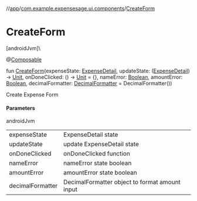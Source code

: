 //[app](../../index.md)/[com.example.expensesage.ui.components](index.md)/[CreateForm](-create-form.md)

# CreateForm

[androidJvm]\

@[Composable](https://developer.android.com/reference/kotlin/androidx/compose/runtime/Composable.html)

fun [CreateForm](-create-form.md)(expenseState: [ExpenseDetail](../com.example.expensesage.ui.utils/-expense-detail/index.md), updateState: ([ExpenseDetail](../com.example.expensesage.ui.utils/-expense-detail/index.md)) -&gt; [Unit](https://kotlinlang.org/api/latest/jvm/stdlib/kotlin/-unit/index.html), onDoneClicked: () -&gt; [Unit](https://kotlinlang.org/api/latest/jvm/stdlib/kotlin/-unit/index.html) = {}, nameError: [Boolean](https://kotlinlang.org/api/latest/jvm/stdlib/kotlin/-boolean/index.html), amountError: [Boolean](https://kotlinlang.org/api/latest/jvm/stdlib/kotlin/-boolean/index.html), decimalFormatter: [DecimalFormatter](../com.example.expensesage.ui.utils/-decimal-formatter/index.md) = DecimalFormatter())

Create Expense Form

#### Parameters

androidJvm

| | |
|---|---|
| expenseState | ExpenseDetail state |
| updateState | update ExpenseDetail state |
| onDoneClicked | onDoneClicked function |
| nameError | nameError state boolean |
| amountError | amountError state boolean |
| decimalFormatter | DecimalFormatter object to format amount input |
